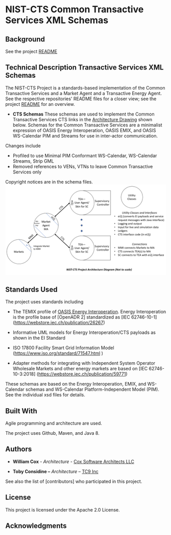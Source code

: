 NIST-CTS Common Transactive Services XML Schemas
================================================

Background
----------

See the project [README](../../README.md)

Technical Description Transactive Services XML Schemas
------------------------------------------------------

The NIST-CTS Project is a standards-based implementation of the Common
Transactive Services and a Market Agent and a Transactive Energy Agent. See the
respective repositories' README files for a closer view; see the project [README](../../README.md) for an overview.

-   **CTS Schemas** These schemas are used to implement the Common Transactive
    Services CTS links in the [Architecture Drawing](../../Architecture.png) shown below. Schemas for the Common Transactive Services are a minimalist expression of OASIS Energy Interoperation, OASIS EMIX, and OASIS WS-Calendar PIM and Streams for use in inter-actor communication.

Changes include
-   Profiled to use Minimal PIM Conformant WS-Calendar, WS-Calendar Streams, Strip GML
-   Removed references to VENs, VTNs to leave Common Transactive Services only

Copyright notices are in the schema files.
![Architecture Drawing](../../Architecture.png)

Standards Used
--------------

The project uses standards including

-   The TEMIX profile of [OASIS Energy
    Interoperation](https://docs.oasis-open.org/energyinterop/ei/v1.0/os/).
    Energy Interoperation is the profile base of [OpenADR 2] standardized as
    [IEC 62746-10-1] (<https://webstore.iec.ch/publication/26267>)

-   Informative UML models for Energy Interoperation/CTS payloads as shown in
    the EI Standard

-   ISO 17800 Facility Smart Grid Information Model
    (<https://www.iso.org/standard/71547.html> )

-   Adapter methods for integrating with Independent System Operator Wholesale
    Markets and other energy markets are based on [IEC 62746-10-3:2018]
    (<https://webstore.iec.ch/publication/59771>)

These schemas are based on the Energy Interoperation, EMIX, and WS-Calendar
schemas and WS-Calendar Platform-Independent Model (PIM). See the individual xsd
files for details.

Built With
----------

Agile programming and architecture are used.

The project uses Github, Maven, and Java 8.

Authors
-------

-   **William Cox** - *Architecture* - [Cox Software Architects
    LLC](http://coxsoftwarearchitects.com/)

-   **Toby Considine –** *Architecture* – [TC9 Inc](http://www.tc9.com/)

See also the list of [contributors] who participated in this project.

License
-------

This project is licensed under the Apache 2.0 License.

Acknowledgments
---------------
